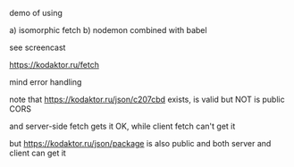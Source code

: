 demo of using

a) isomorphic fetch
b) nodemon combined with babel

see screencast

https://kodaktor.ru/fetch

mind error handling

note that https://kodaktor.ru/json/c207cbd exists, is valid but NOT is public CORS

and server-side fetch gets it OK, while client fetch can't get it

but https://kodaktor.ru/json/package is also public and both server and client can get it